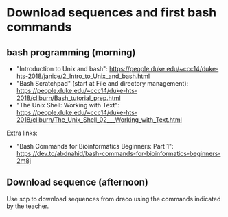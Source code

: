 # Download sequences and first bash commands

## bash programming (morning)

- "Introduction to Unix and bash": https://people.duke.edu/~ccc14/duke-hts-2018/janice/2_Intro_to_Unix_and_bash.html
- "Bash Scratchpad" (start at File and directory management): https://people.duke.edu/~ccc14/duke-hts-2018/cliburn/Bash_tutorial_prep.html
- "The Unix Shell: Working with Text": https://people.duke.edu/~ccc14/duke-hts-2018/cliburn/The_Unix_Shell_02___Working_with_Text.html

Extra links: 
- "Bash Commands for Bioinformatics Beginners: Part 1": https://dev.to/abdnahid/bash-commands-for-bioinformatics-beginners-2m8j

## Download sequence (afternoon)

Use scp to download sequences from draco using the commands indicated by the teacher.
